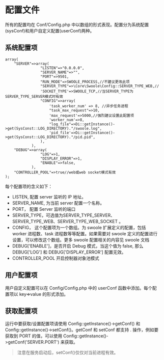 # 配置文件

所有的配置均在 Conf/Config.php 中以数组的形式表现。配置分为系统配置(sysConf)和用户自定义配置(userConf)两种。
## 系统配置项 
```
array(
    "SERVER"=>array(
                "LISTEN"=>"0.0.0.0",
                "SERVER_NAME"=>"",
                "PORT"=>9501,
                "RUN_MODE"=>SWOOLE_PROCESS,//不建议更改此项
                "SERVER_TYPE"=>\Core\Swoole\Config::SERVER_TYPE_WEB,//
                'SOCKET_TYPE'=>SWOOLE_TCP,//当SERVER_TYPE为SERVER_TYPE_SERVER模式时有效
                "CONFIG"=>array(
                    'task_worker_num' => 8, //异步任务进程
                    "task_max_request"=>10,
                    'max_request'=>5000,//强烈建议设置此配置项
                    'worker_num'=>8,
                    "log_file"=>Di::getInstance()->get(SysConst::LOG_DIRECTORY)."/swoole.log",
                    'pid_file'=>Di::getInstance()->get(SysConst::LOG_DIRECTORY)."/pid.pid",
                ),
            ),
    "DEBUG"=>array(
                "LOG"=>1,
                "DISPLAY_ERROR"=>1,
                "ENABLE"=>false,
            ),
    "CONTROLLER_POOL"=>true//web或web socket模式有效
);
```
每个配置项的含义如下：

 - LISTEN, 配置 server 监听的 IP 地址。
 - SERVER_NAME, 为当前 server 配置一个名称。
 - PORT， 配置 Server 监听的端口
 - SERVER_TYPE，可选值为SERVER_TYPE_SERVER、SERVER_TYPE_WEB、SERVER_TYPE_WEB_SOCKET 。
 - CONFIG， 这个配置项为一个数组。为 swoole 扩展定义的配置，包括 worker 进程数、task 进程数等等配置。如果需要对 swoole 定义的配置进行设置，可以修改这个数组。更多 swoole 配置相关的内容见 swoole 文档
 - DEBUG['ENABLE']，是否开启 Debug 模式，当这个值为 false, 那么 DEBUG['LOG'] 和 DEBUG['DISPLAY_ERROR'] 配置无效。
 - CONTROLLER_POOL 开启控制器对象池模式
 
 
## 用户配置项
用户自定义配置可以在 Config/Config.php 中的 userConf 函数中添加。每个配置项以 key=>value 的形式添加。

## 获取配置项
运行中要获取/设置配置项请使用 Config::getInstance()->getConf() 和 Config::getInstance()->setConf()。getConf 和 setConf 都支持 . 操作，例如要获取到 PORT 的值，可以使用 Config::getInstance()->getConf('SERVER.PORT') 来获取。
> 注意在服务启动后，setConf()仅仅对当前进程有效。